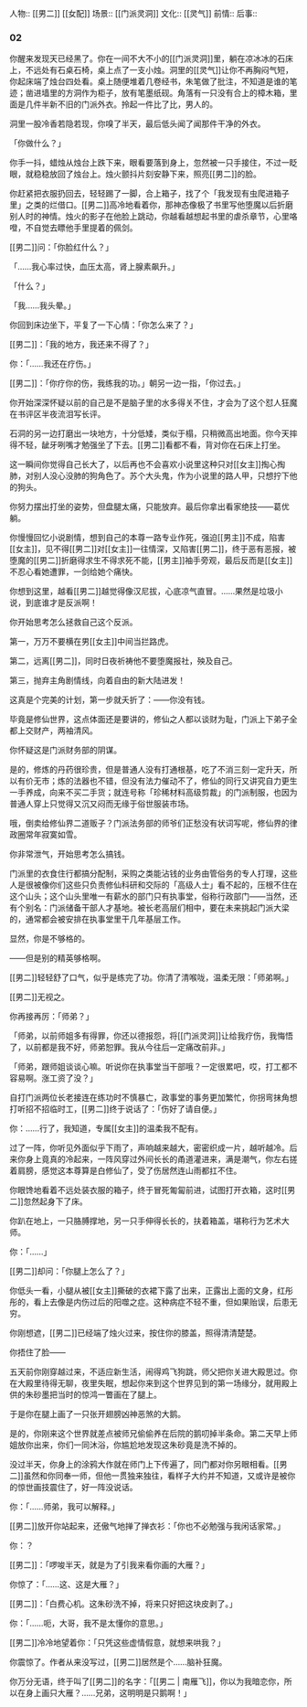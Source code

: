 人物:: [[男二]] [[女配]]
场景:: [[门派灵洞]] 
文化:: [[灵气]]
前情:: 
后事:: 

### 02

你醒来发现天已经黑了。你在一间不大不小的[[门派灵洞]]里，躺在凉冰冰的石床上，不远处有石桌石椅，桌上点了一支小烛。洞里的[[灵气]]让你不再胸闷气短，你起床端了烛台四处看。桌上随便堆着几卷经书，朱笔做了批注，不知道是谁的笔迹；凿进墙里的方洞作为柜子，放有笔墨纸砚。角落有一只没有合上的樟木箱，里面是几件半新不旧的门派外衣。拎起一件比了比，男人的。

洞里一股冷香若隐若现，你嗅了半天，最后低头闻了闻那件干净的外衣。

「你做什么？」

你手一抖，蜡烛从烛台上跌下来，眼看要落到身上，忽然被一只手接住，不过一眨眼，就稳稳放回了烛台上。烛火颤抖片刻安静下来，照亮[[男二]]的脸。

你赶紧把衣服扔回去，轻轻踢了一脚，合上箱子，找了个「我发现有虫爬进箱子里」之类的烂借口。[[男二]]高冷地看着你，那神态像极了书里写他堕魔以后折磨别人时的神情。烛火的影子在他脸上跳动，你越看越想起书里的虐杀章节，心里咯噔，不自觉去瞟他手里提着的佩剑。

[[男二]]问：「你脸红什么？」

「……我心率过快，血压太高，肾上腺素飙升。」

「什么？」

「我……我头晕。」

你回到床边坐下，平复了一下心情：「你怎么来了？」

[[男二]]：「我的地方，我还来不得了？」

你：「……我还在疗伤。」

[[男二]]：「你疗你的伤，我练我的功。」朝另一边一指，「你过去。」

你开始深深怀疑以前的自己是不是脑子里的水多得关不住，才会为了这个怼人狂魔在书评区半夜流泪写长评。

石洞的另一边打磨出一块地方，十分低矮，类似于榻，只稍微高出地面。你今天摔得不轻，龇牙咧嘴才勉强坐了下去。[[男二]]看都不看，背对你在石床上打坐。

这一瞬间你觉得自己长大了，以后再也不会喜欢小说里这种只对[[女主]]掏心掏肺，对别人没心没肺的狗角色了。苏个大头鬼，作为小说里的路人甲，只想拧下他的狗头。

你努力摆出打坐的姿势，但盘腿太痛，只能放弃。最后你拿出看家绝技——葛优躺。

你慢慢回忆小说剧情，想到自己的本尊一路专业作死，强迫[[男主]]不成，陷害[[女主]]，见不得[[男二]]对[[女主]]一往情深，又陷害[[男二]]，终于恶有恶报，被堕魔的[[男二]]折磨得求生不得求死不能，[[男主]]袖手旁观，最后反而是[[女主]]不忍心看她遭罪，一剑给她个痛快。

你想到这里，越看[[男二]]越觉得像汉尼拔，心底凉气直冒。……果然是垃圾小说，到底谁才是反派啊！

你开始思考怎么拯救自己这个反派。

第一，万万不要横在男[[女主]]中间当拦路虎。

第二，远离[[男二]]，同时日夜祈祷他不要堕魔报社，殃及自己。

第三，抛弃主角剧情线，向着自由的新大陆进发！

这真是个完美的计划，第一步就夭折了：——你没有钱。

毕竟是修仙世界，这点体面还是要讲的，修仙之人都以谈财为耻，门派上下弟子全都上交财产，两袖清风。

你怀疑这是门派财务部的阴谋。

是的，修炼的丹药很珍贵，但是普通人没有打通根基，吃了不消三刻一定升天，所以有价无市；炼的法器也不错，但没有法力催动不了，修仙的同行又讲究自力更生一手养成，向来不买二手货；就连号称「珍稀材料高级剪裁」的门派制服，也因为普通人穿上只觉得又沉又闷而无缘于俗世服装市场。

哦，倒卖给修仙界二道贩子？门派法务部的师爷们正愁没有状词写呢，修仙界的律政圈常年寂寞如雪。

你非常泄气，开始思考怎么搞钱。

门派里的衣食住行都搞分配制，采购之类能沾钱的业务由管俗务的专人打理，这些人是很被像你们这些只负责修仙科研和交际的「高级人士」看不起的，压根不住在这个山头；这个山头里唯一有薪水的部门只有执事堂，俗称行政部门——当然，还有个别名：门派储备干部人才基地。被长老高层们相中，要在未来挑起门派大梁的，通常都会被安排在执事堂里干几年基层工作。

显然，你是不够格的。

——但是别的精英够格啊。

[[男二]]轻轻舒了口气，似乎是练完了功。你清了清喉咙，温柔无限：「师弟啊。」

[[男二]]无视之。

你再接再厉：「师弟？」

「师弟，以前师姐多有得罪，你还以德报怨，将[[门派灵洞]]让给我疗伤，我悔悟了，以前都是我不好，师弟恕罪。我从今往后一定痛改前非。」

「师弟，跟师姐谈谈心嘛。听说你在执事堂当干部哦？一定很累吧，哎，打工都不容易啊。涨工资了没？」

自打门派两位长老接连在练功时不慎暴亡，政事堂的事务更加繁忙，你拐弯抹角想打听招不招临时工，[[男二]]终于说话了：「伤好了请自便。」

你：……行了，我知道，专属[[女主]]的温柔我不配有。

过了一阵，你听见外面似乎下雨了，声响越来越大，密密织成一片，越听越冷。后来你身上竟真的冷起来，一阵风穿过外间长长的甬道灌进来，满是潮气，你左右搓着肩膀，感觉这本尊算是白修仙了，受了伤居然连山雨都扛不住。

你眼馋地看着不远处装衣服的箱子，终于冒死匍匐前进，试图打开衣箱，这时[[男二]]忽然起身下了床。

你趴在地上，一只胳膊撑地，另一只手伸得长长的，扶着箱盖，堪称行为艺术大师。

你：「……」

[[男二]]却问：「你腿上怎么了？」

你低头一看，小腿从被[[女主]]撕破的衣裙下露了出来，正露出上面的文身，红彤彤的，看上去像是内伤过后的阳噬之症。这种病症不轻不重，但如果贻误，后患无穷。

你刚想遮，[[男二]]已经端了烛火过来，按住你的膝盖，照得清清楚楚。

你捂住了脸——

五天前你刚穿越过来，不适应新生活，闹得鸡飞狗跳，师父把你关进大殿思过。你在大殿里待得无聊，夜里失眠，想起你来到这个世界见到的第一场缘分，就用殿上供的朱砂墨把当时的惊鸿一瞥画在了腿上。

于是你在腿上画了一只张开翅膀凶神恶煞的大鹅。

是的，你刚来这个世界就差点被师兄偷偷养在后院的鹅叨掉半条命。第二天早上师姐放你出来，你们一同沐浴，你尴尬地发现这朱砂竟是洗不掉的。

没过半天，你身上的涂鸦大作就在师门上下传遍了，同门都对你另眼相看。[[男二]]虽然和你同奉一师，但他一贯独来独往，看样子大约并不知道，又或许是被你的惊世画技震住了，好一阵没说话。

你：「……师弟，我可以解释。」

[[男二]]放开你站起来，还傲气地掸了掸衣衫：「你也不必勉强与我闲话家常。」

你：？

[[男二]]：「啰唆半天，就是为了引我来看你画的大雁？」

你惊了：「……这、这是大雁？」

[[男二]]：「白费心机。这朱砂洗不掉，将来只好把这块皮剥了。」

你：「……呃，大哥，我不是太懂你的意思。」

[[男二]]冷冷地望着你：「只凭这些虚情假意，就想来哄我？」

你震惊了。作者从来没写过，[[男二]]居然是个……脑补狂魔。

你万分无语，终于叫了[[男二]]的名字：「[[男二 | 南雁飞]]，你以为我暗恋你，所以在身上画只大雁？……兄弟，这明明是只鹅啊！」